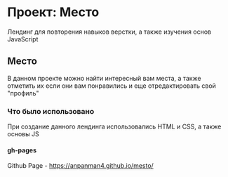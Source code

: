 # Проект: Место

Лендинг для повторения навыков верстки, а также изучения основ JavaScript

## Место

В данном проекте можно найти интересный вам места, а также отметить их если они вам понравились и еще отредактировать свой "профиль"

### Что было использовано

При создание данного лендинга использовались HTML и CSS, а также основы JS

#### gh-pages

Github Page - https://anpanman4.github.io/mesto/
